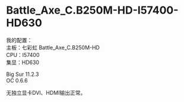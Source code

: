 # Battle_Axe_C.B250M-HD-I57400-HD630
我的配置：  
主板：七彩虹 Battle_Axe_C.B250M-HD  
CPU：I57400  
集显：HD630  

Big Sur 11.2.3  
OC 0.6.6  

无独立显卡DVI、HDMI输出正常。
